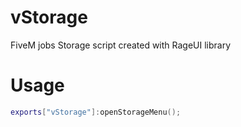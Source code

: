# vStorage
FiveM jobs Storage script created with RageUI library

# Usage
```lua
exports["vStorage"]:openStorageMenu();
```